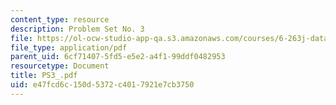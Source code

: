 ```yaml
---
content_type: resource
description: Problem Set No. 3
file: https://ol-ocw-studio-app-qa.s3.amazonaws.com/courses/6-263j-data-communication-networks-fall-2002/e47fcd6c150d5372c4017921e7cb3750_PS3_.pdf
file_type: application/pdf
parent_uid: 6cf71407-5fd5-e5e2-a4f1-99ddf0482953
resourcetype: Document
title: PS3_.pdf
uid: e47fcd6c-150d-5372-c401-7921e7cb3750
---
```

